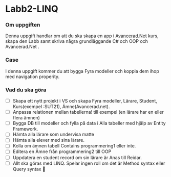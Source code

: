 # Labb2-LINQ

###  Om uppgiften

Denna uppgift handlar om att du ska skapa en app  i [Avancerad.Net](http://Avancerad.Net) kurs, skapa den Labb samt skriva några grundläggande C# och OOP och Avancerad.Net .

###  Case

I denna uppgift kommer du att bygga Fyra modeller och koppla dem ihop med navigation properity.

### Vad du ska göra

- [ ]  Skapa ett nytt projekt i VS och skapa Fyra modeller, Lärare, Student, Kurs(exempel :SUT21), Ämne(Avancerad.net).
- [ ]  Anpassa relationen mellan tabellerna! till exempel (en lärare har en eller flera ämnen)
- [ ]  Bygga DB till modeller och fylla på data i Alla tabeller med hjälp av Entity Framework.
- [ ]  Hämta alla lärare som undervisa matte
- [ ]  Hämta alla elever  med sina lärare.
- [ ]  Kolla om ämnen tabell Contains programmering1 eller inte.
- [ ]  Editera en Ämne från programmering2 till OOP
- [ ]  Uppdatera en student record om sin lärare är Anas till Reidar.
- [ ]  Allt ska göras med LINQ. Spelar ingen roll om det är Method syntax eller Query syntax 🙂
